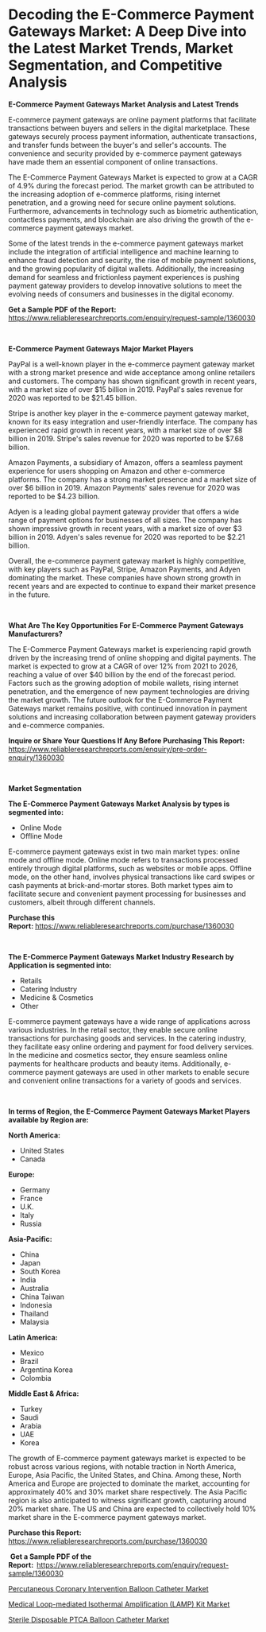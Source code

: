 <p><h1>Decoding the E-Commerce Payment Gateways Market: A Deep Dive into the Latest Market Trends, Market Segmentation, and Competitive Analysis</h1></p><p><strong>E-Commerce Payment Gateways Market Analysis and Latest Trends</strong></p>
<p><p>E-commerce payment gateways are online payment platforms that facilitate transactions between buyers and sellers in the digital marketplace. These gateways securely process payment information, authenticate transactions, and transfer funds between the buyer's and seller's accounts. The convenience and security provided by e-commerce payment gateways have made them an essential component of online transactions.</p><p>The E-Commerce Payment Gateways Market is expected to grow at a CAGR of 4.9% during the forecast period. The market growth can be attributed to the increasing adoption of e-commerce platforms, rising internet penetration, and a growing need for secure online payment solutions. Furthermore, advancements in technology such as biometric authentication, contactless payments, and blockchain are also driving the growth of the e-commerce payment gateways market.</p><p>Some of the latest trends in the e-commerce payment gateways market include the integration of artificial intelligence and machine learning to enhance fraud detection and security, the rise of mobile payment solutions, and the growing popularity of digital wallets. Additionally, the increasing demand for seamless and frictionless payment experiences is pushing payment gateway providers to develop innovative solutions to meet the evolving needs of consumers and businesses in the digital economy.</p></p>
<p><strong>Get a Sample PDF of the Report:&nbsp;</strong> <a href="https://www.reliableresearchreports.com/enquiry/request-sample/1360030">https://www.reliableresearchreports.com/enquiry/request-sample/1360030</a></p>
<p>&nbsp;</p>
<p><strong>E-Commerce Payment Gateways Major Market Players</strong></p>
<p><p>PayPal is a well-known player in the e-commerce payment gateway market with a strong market presence and wide acceptance among online retailers and customers. The company has shown significant growth in recent years, with a market size of over $15 billion in 2019. PayPal's sales revenue for 2020 was reported to be $21.45 billion.</p><p>Stripe is another key player in the e-commerce payment gateway market, known for its easy integration and user-friendly interface. The company has experienced rapid growth in recent years, with a market size of over $8 billion in 2019. Stripe's sales revenue for 2020 was reported to be $7.68 billion.</p><p>Amazon Payments, a subsidiary of Amazon, offers a seamless payment experience for users shopping on Amazon and other e-commerce platforms. The company has a strong market presence and a market size of over $6 billion in 2019. Amazon Payments' sales revenue for 2020 was reported to be $4.23 billion.</p><p>Adyen is a leading global payment gateway provider that offers a wide range of payment options for businesses of all sizes. The company has shown impressive growth in recent years, with a market size of over $3 billion in 2019. Adyen's sales revenue for 2020 was reported to be $2.21 billion.</p><p>Overall, the e-commerce payment gateway market is highly competitive, with key players such as PayPal, Stripe, Amazon Payments, and Adyen dominating the market. These companies have shown strong growth in recent years and are expected to continue to expand their market presence in the future.</p></p>
<p>&nbsp;</p>
<p><strong>What Are The Key Opportunities For E-Commerce Payment Gateways Manufacturers?</strong></p>
<p><p>The E-Commerce Payment Gateways market is experiencing rapid growth driven by the increasing trend of online shopping and digital payments. The market is expected to grow at a CAGR of over 12% from 2021 to 2026, reaching a value of over $40 billion by the end of the forecast period. Factors such as the growing adoption of mobile wallets, rising internet penetration, and the emergence of new payment technologies are driving the market growth. The future outlook for the E-Commerce Payment Gateways market remains positive, with continued innovation in payment solutions and increasing collaboration between payment gateway providers and e-commerce companies.</p></p>
<p><strong>Inquire or Share Your Questions If Any Before Purchasing This Report:</strong> <a href="https://www.reliableresearchreports.com/enquiry/pre-order-enquiry/1360030">https://www.reliableresearchreports.com/enquiry/pre-order-enquiry/1360030</a></p>
<p>&nbsp;</p>
<p><strong>Market Segmentation</strong></p>
<p><strong>The E-Commerce Payment Gateways Market Analysis by types is segmented into:</strong></p>
<p><ul><li>Online Mode</li><li>Offline Mode</li></ul></p>
<p><p>E-commerce payment gateways exist in two main market types: online mode and offline mode. Online mode refers to transactions processed entirely through digital platforms, such as websites or mobile apps. Offline mode, on the other hand, involves physical transactions like card swipes or cash payments at brick-and-mortar stores. Both market types aim to facilitate secure and convenient payment processing for businesses and customers, albeit through different channels.</p></p>
<p><strong>Purchase this Report:&nbsp;</strong><a href="https://www.reliableresearchreports.com/purchase/1360030">https://www.reliableresearchreports.com/purchase/1360030</a></p>
<p>&nbsp;</p>
<p><strong>The E-Commerce Payment Gateways Market Industry Research by Application is segmented into:</strong></p>
<p><ul><li>Retails</li><li>Catering Industry</li><li>Medicine & Cosmetics</li><li>Other</li></ul></p>
<p><p>E-commerce payment gateways have a wide range of applications across various industries. In the retail sector, they enable secure online transactions for purchasing goods and services. In the catering industry, they facilitate easy online ordering and payment for food delivery services. In the medicine and cosmetics sector, they ensure seamless online payments for healthcare products and beauty items. Additionally, e-commerce payment gateways are used in other markets to enable secure and convenient online transactions for a variety of goods and services.</p></p>
<p>&nbsp;</p>
<p><strong>In terms of Region, the E-Commerce Payment Gateways Market Players available by Region are:</strong></p>
<p>
    <p> <strong> North America: </strong>
        <ul>
            <li>United States</li>
            <li>Canada</li>
        </ul>
        </p> 
    <p> <strong> Europe: </strong>
        <ul>
            <li>Germany</li>
            <li>France</li>
            <li>U.K.</li>
            <li>Italy</li>
            <li>Russia</li>
        </ul>
        </p> 
    <p> <strong> Asia-Pacific: </strong>
        <ul>
            <li>China</li>
            <li>Japan</li>
            <li>South Korea</li>
            <li>India</li>
            <li>Australia</li>
            <li>China Taiwan</li>
            <li>Indonesia</li>
            <li>Thailand</li>
            <li>Malaysia</li>
        </ul>
        </p> 
    <p> <strong> Latin America: </strong>
        <ul>
            <li>Mexico</li>
            <li>Brazil</li>
            <li>Argentina Korea</li>
            <li>Colombia</li>
        </ul>
        </p> 
    <p> <strong> Middle East & Africa: </strong>
        <ul>
            <li>Turkey</li>
            <li>Saudi</li>
            <li>Arabia</li>
            <li>UAE</li>
            <li>Korea</li>
        </ul>
    </p>
    </p>
<p><p>The growth of E-commerce payment gateways market is expected to be robust across various regions, with notable traction in North America, Europe, Asia Pacific, the United States, and China. Among these, North America and Europe are projected to dominate the market, accounting for approximately 40% and 30% market share respectively. The Asia Pacific region is also anticipated to witness significant growth, capturing around 20% market share. The US and China are expected to collectively hold 10% market share in the E-commerce payment gateways market.</p></p>
<p><strong>Purchase this Report: </strong><a href="https://www.reliableresearchreports.com/purchase/1360030">https://www.reliableresearchreports.com/purchase/1360030</a></p>
<p>&nbsp;<strong>Get a Sample PDF of the Report:&nbsp;&nbsp;</strong><a href="https://www.reliableresearchreports.com/enquiry/request-sample/1360030">https://www.reliableresearchreports.com/enquiry/request-sample/1360030</a></p>
<p><strong></strong></p>
<p><p><a href="https://github.com/nicholepatriciadoylenwnrjr0/Market-Research-Report-List-1/blob/main/percutaneous-coronary-intervention-balloon-catheter-market.md">Percutaneous Coronary Intervention Balloon Catheter Market</a></p><p><a href="https://github.com/joannesouthgate/Market-Research-Report-List-1/blob/main/medical-loop-mediated-isothermal-amplification-lamp-kit-market.md">Medical Loop-mediated Isothermal Amplification (LAMP) Kit Market</a></p><p><a href="https://github.com/sofayahoo2023/Market-Research-Report-List-3/blob/main/sterile-disposable-ptca-balloon-catheter-market.md">Sterile Disposable PTCA Balloon Catheter Market</a></p></p>
